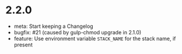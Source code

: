# 2.2.0
- meta: Start keeping a Changelog
- bugfix: #21 (caused by gulp-chmod upgrade in 2.1.0)
- feature: Use environment variable `STACK_NAME` for the stack name, if present
